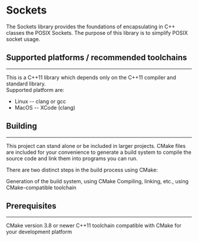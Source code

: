 # Sockets

The Sockets library provides the foundations of encapsulating in C++ classes the POSIX Sockets. The purpose of this library is to simplify POSIX socket usage.

## Supported platforms / recommended toolchains

---

This is a C++11 library which depends only on the C++11 compiler and standard library.  
Supported platform are:

- Linux -- clang or gcc
- MacOS -- XCode (clang)

## Building

---

This project can stand alone or be included in larger projects. CMake files are included for your convenience to generate a build system to compile the source code and link them into programs you can run.

There are two distinct steps in the build process using CMake:

Generation of the build system, using CMake
Compiling, linking, etc., using CMake-compatible toolchain

## Prerequisites

---

CMake version 3.8 or newer
C++11 toolchain compatible with CMake for your development platform
